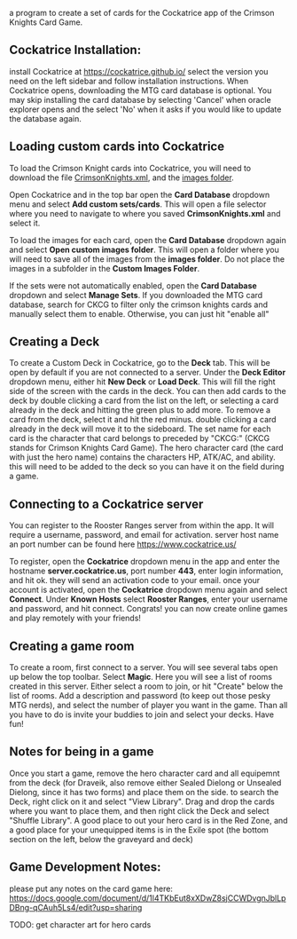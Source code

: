 a program to create a set of cards for the Cockatrice app of the Crimson Knights Card Game.

## Cockatrice Installation:
install Cockatrice at https://cockatrice.github.io/
select the version you need on the left sidebar and follow installation instructions.
When Cockatrice opens, downloading the MTG card database is optional. You may skip installing the card database by selecting 'Cancel' when oracle explorer opens and the select 'No' when it asks if you would like to update the database again.

## Loading custom cards into Cockatrice
To load the Crimson Knight cards into Cockatrice, you will need to download the file [CrimsonKnights.xml](https://github.com/ansarijrhit/CrimsonKnights/blob/main/CrimsonKnights.xml), and the [images folder](https://github.com/ansarijrhit/CrimsonKnights/tree/main/images).

Open Cockatrice and in the top bar open the **Card Database** dropdown menu and select **Add custom sets/cards**. This will open a file selector where you need to navigate to where you saved **CrimsonKnights.xml** and select it.

To load the images for each card, open the **Card Database** dropdown again and select **Open custom images folder**. This will open a folder where you will need to save all of the images from the **images folder**. Do not place the images in a subfolder in the **Custom Images Folder**.

If the sets were not automatically enabled, open the **Card Database** dropdown and select **Manage Sets**. If you downloaded the MTG card database, search for CKCG to filter only the crimson knights cards and manually select them to enable. Otherwise, you can just hit "enable all"

## Creating a Deck
To create a Custom Deck in Cockatrice, go to the **Deck** tab. This will be open by default if you are not connected to a server. Under the **Deck Editor** dropdown menu, either hit **New Deck** or **Load Deck**. This will fill the right side of the screen with the cards in the deck. You can then add cards to the deck by double clicking a card from the list on the left, or selecting a card already in the deck and hitting the green plus to add more. To remove a card from the deck, select it and hit the red minus. double clicking a card already in the deck will move it to the sideboard. The set name for each card is the character that card belongs to preceded by "CKCG:" (CKCG stands for Crimson Knights Card Game). The hero character card (the card with just the hero name) contains the characters HP, ATK/AC, and ability. this will need to be added to the deck so you can have it on the field during a game. 

## Connecting to a Cockatrice server
You can register to the Rooster Ranges server from within the app. It will require a username, password, and email for activation. server host name an port number can be found here https://www.cockatrice.us/

To register, open the **Cockatrice** dropdown menu in the app and enter the hostname **server.cockatrice.us**, port number **443**, enter login information, and hit ok. they will send an activation code to your email. once your account is activated, open the **Cockatrice** dropdown menu again and select **Connect**. Under **Known Hosts** select **Rooster Ranges**, enter your username and password, and hit connect. Congrats! you can now create online games and play remotely with your friends!

## Creating a game room
To create a room, first connect to a server. You will see several tabs open up below the top toolbar. Select **Magic**. Here you will see a list of rooms created in this server. Either select a room to join, or hit "Create" below the list of rooms. Add a description and password (to keep out those pesky MTG nerds), and select the number of player you want in the game. Than all you have to do is invite your buddies to join and select your decks. Have fun!

## Notes for being in a game
Once you start a game, remove the hero character card and all equipemnt from the deck (for Draveik, also remove either Sealed Dielong or Unsealed Dielong, since it has two forms) and place them on the side. to search the Deck, right click on it and select "View Library". Drag and drop the cards where you want to place them, and then right click the Deck and select "Shuffle Library". A good place to out your hero card is in the Red Zone, and a good place for your unequipped items is in the Exile spot (the bottom section on the left, below the graveyard and deck)

## Game Development Notes:
please put any notes on the card game here: https://docs.google.com/document/d/1l4TKbEut8xXDwZ8sjCCWDvgnJblLpDBng-qCAuh5Ls4/edit?usp=sharing

 
TODO: get character art for hero cards

